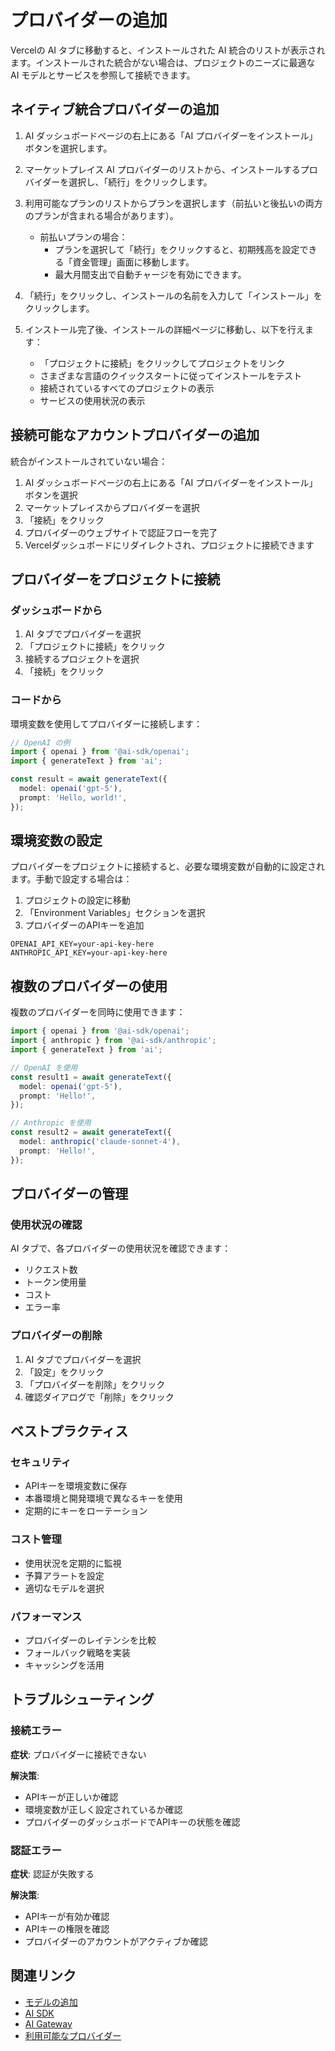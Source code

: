 # プロバイダーの追加

Vercelの AI タブに移動すると、インストールされた AI 統合のリストが表示されます。インストールされた統合がない場合は、プロジェクトのニーズに最適な AI モデルとサービスを参照して接続できます。

## ネイティブ統合プロバイダーの追加

1. AI ダッシュボードページの右上にある「AI プロバイダーをインストール」ボタンを選択します。
2. マーケットプレイス AI プロバイダーのリストから、インストールするプロバイダーを選択し、「続行」をクリックします。
3. 利用可能なプランのリストからプランを選択します（前払いと後払いの両方のプランが含まれる場合があります）。
   * 前払いプランの場合：
     * プランを選択して「続行」をクリックすると、初期残高を設定できる「資金管理」画面に移動します。
     * 最大月間支出で自動チャージを有効にできます。

4. 「続行」をクリックし、インストールの名前を入力して「インストール」をクリックします。
5. インストール完了後、インストールの詳細ページに移動し、以下を行えます：
   * 「プロジェクトに接続」をクリックしてプロジェクトをリンク
   * さまざまな言語のクイックスタートに従ってインストールをテスト
   * 接続されているすべてのプロジェクトの表示
   * サービスの使用状況の表示

## 接続可能なアカウントプロバイダーの追加

統合がインストールされていない場合：

1. AI ダッシュボードページの右上にある「AI プロバイダーをインストール」ボタンを選択
2. マーケットプレイスからプロバイダーを選択
3. 「接続」をクリック
4. プロバイダーのウェブサイトで認証フローを完了
5. Vercelダッシュボードにリダイレクトされ、プロジェクトに接続できます

## プロバイダーをプロジェクトに接続

### ダッシュボードから

1. AI タブでプロバイダーを選択
2. 「プロジェクトに接続」をクリック
3. 接続するプロジェクトを選択
4. 「接続」をクリック

### コードから

環境変数を使用してプロバイダーに接続します：

```typescript
// OpenAI の例
import { openai } from '@ai-sdk/openai';
import { generateText } from 'ai';

const result = await generateText({
  model: openai('gpt-5'),
  prompt: 'Hello, world!',
});
```

## 環境変数の設定

プロバイダーをプロジェクトに接続すると、必要な環境変数が自動的に設定されます。手動で設定する場合は：

1. プロジェクトの設定に移動
2. 「Environment Variables」セクションを選択
3. プロバイダーのAPIキーを追加

```env
OPENAI_API_KEY=your-api-key-here
ANTHROPIC_API_KEY=your-api-key-here
```

## 複数のプロバイダーの使用

複数のプロバイダーを同時に使用できます：

```typescript
import { openai } from '@ai-sdk/openai';
import { anthropic } from '@ai-sdk/anthropic';
import { generateText } from 'ai';

// OpenAI を使用
const result1 = await generateText({
  model: openai('gpt-5'),
  prompt: 'Hello!',
});

// Anthropic を使用
const result2 = await generateText({
  model: anthropic('claude-sonnet-4'),
  prompt: 'Hello!',
});
```

## プロバイダーの管理

### 使用状況の確認

AI タブで、各プロバイダーの使用状況を確認できます：

- リクエスト数
- トークン使用量
- コスト
- エラー率

### プロバイダーの削除

1. AI タブでプロバイダーを選択
2. 「設定」をクリック
3. 「プロバイダーを削除」をクリック
4. 確認ダイアログで「削除」をクリック

## ベストプラクティス

### セキュリティ

- APIキーを環境変数に保存
- 本番環境と開発環境で異なるキーを使用
- 定期的にキーをローテーション

### コスト管理

- 使用状況を定期的に監視
- 予算アラートを設定
- 適切なモデルを選択

### パフォーマンス

- プロバイダーのレイテンシを比較
- フォールバック戦略を実装
- キャッシングを活用

## トラブルシューティング

### 接続エラー

**症状**: プロバイダーに接続できない

**解決策**:
- APIキーが正しいか確認
- 環境変数が正しく設定されているか確認
- プロバイダーのダッシュボードでAPIキーの状態を確認

### 認証エラー

**症状**: 認証が失敗する

**解決策**:
- APIキーが有効か確認
- APIキーの権限を確認
- プロバイダーのアカウントがアクティブか確認

## 関連リンク

- [モデルの追加](/docs/ai/adding-a-model)
- [AI SDK](/docs/ai-sdk)
- [AI Gateway](/docs/ai-gateway)
- [利用可能なプロバイダー](/docs/ai)
